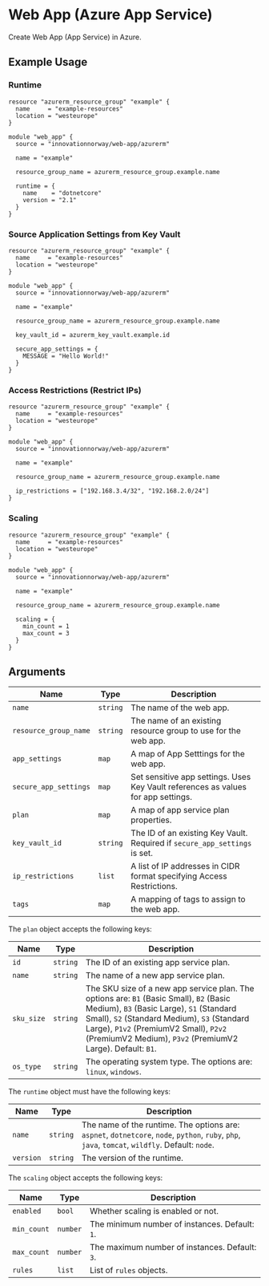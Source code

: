 # Web App (Azure App Service)

Create Web App (App Service) in Azure.

## Example Usage

### Runtime

```hcl
resource "azurerm_resource_group" "example" {
  name     = "example-resources"
  location = "westeurope"
}

module "web_app" {
  source = "innovationnorway/web-app/azurerm"

  name = "example"

  resource_group_name = azurerm_resource_group.example.name

  runtime = {
    name    = "dotnetcore"
    version = "2.1"
  }
}
```

### Source Application Settings from Key Vault

```hcl
resource "azurerm_resource_group" "example" {
  name     = "example-resources"
  location = "westeurope"
}

module "web_app" {
  source = "innovationnorway/web-app/azurerm"

  name = "example"

  resource_group_name = azurerm_resource_group.example.name

  key_vault_id = azurerm_key_vault.example.id

  secure_app_settings = {
    MESSAGE = "Hello World!"
  }
}
```

### Access Restrictions (Restrict IPs)

```hcl
resource "azurerm_resource_group" "example" {
  name     = "example-resources"
  location = "westeurope"
}

module "web_app" {
  source = "innovationnorway/web-app/azurerm"

  name = "example"

  resource_group_name = azurerm_resource_group.example.name

  ip_restrictions = ["192.168.3.4/32", "192.168.2.0/24"]
}
```

### Scaling

```hcl
resource "azurerm_resource_group" "example" {
  name     = "example-resources"
  location = "westeurope"
}

module "web_app" {
  source = "innovationnorway/web-app/azurerm"

  name = "example"

  resource_group_name = azurerm_resource_group.example.name

  scaling = {
    min_count = 1
    max_count = 3
  }
}
```

## Arguments

| Name | Type | Description |
| --- | --- | --- |
| `name` | `string` | The name of the web app. |
| `resource_group_name` | `string` | The name of an existing resource group to use for the web app. |
| `app_settings` | `map` | A map of App Setttings for the web app. |
| `secure_app_settings` | `map` | Set sensitive app settings. Uses Key Vault references as values for app settings. |
| `plan` | `map` | A map of app service plan properties. |
| `key_vault_id` | `string` | The ID of an existing Key Vault. Required if `secure_app_settings` is set. |
| `ip_restrictions` | `list` | A list of IP addresses in CIDR format specifying Access Restrictions. |
| `tags` | `map` | A mapping of tags to assign to the web app. |

The `plan` object accepts the following keys:

| Name | Type | Description |
| --- | --- | --- |
| `id` | `string` | The ID of an existing app service plan. |
| `name` | `string` | The name of a new app service plan. |
| `sku_size` | `string` | The SKU size of a new app service plan. The options are: `B1` (Basic Small), `B2` (Basic Medium), `B3` (Basic Large), `S1` (Standard Small), `S2` (Standard Medium), `S3` (Standard Large), `P1v2` (PremiumV2 Small), `P2v2` (PremiumV2 Medium), `P3v2` (PremiumV2 Large). Default: `B1`. |
| `os_type` | `string` | The operating system type. The options are: `linux`, `windows`. |

The `runtime` object must have the following keys:

| Name | Type | Description |
| --- | --- | --- |
| `name` | `string` | The name of the runtime. The options are: `aspnet`, `dotnetcore`, `node`, `python`, `ruby`, `php`, `java`, `tomcat`, `wildfly`. Default: `node`. |
| `version` | `string` | The version of the runtime. |


The `scaling` object accepts the following keys:

| Name | Type | Description |
| --- | --- | --- |
| `enabled` | `bool` | Whether scaling is enabled or not. |
| `min_count` | `number` | The minimum number of instances. Default: `1`. |
| `max_count` | `number` | The maximum number of instances. Default: `3`.  |
| `rules` | `list` | List of `rules` objects. |
